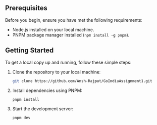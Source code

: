 

## Prerequisites

Before you begin, ensure you have met the following requirements:
- Node.js installed on your local machine.
- PNPM package manager installed (`npm install -g pnpm`).

## Getting Started

To get a local copy up and running, follow these simple steps:

1. Clone the repository to your local machine:

   ```bash
   git clone https://github.com/Ansh-Rajput/GoIndiaAssignment1.git
2. Install dependencies using PNPM:

   ```bash
   pnpm install
3. Start the development server:

   ```bash
   pnpm dev
